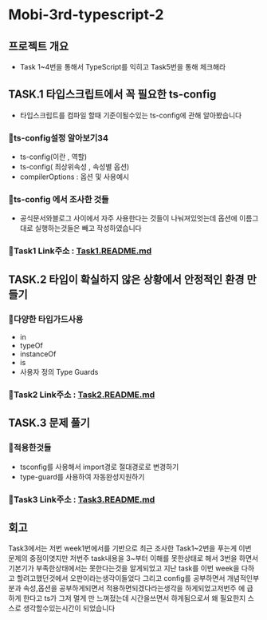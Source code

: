 # Mobi-3rd-typescript-2

## 프로젝트 개요

- Task 1~4번을 통해서 TypeScript를 익히고 Task5번을 통해 체크해라

## TASK.1 타입스크립트에서 꼭 필요한 ts-config

- 타입스크립트를 컴파일 할때 기준이될수있는 ts-config에 관해 알아봤습니다

### 🐾ts-config설정 알아보기34

- ts-config(이란 , 역할)
- ts-config( 최상위속성 , 속성별 옵션)
- compilerOptions : 옵션 및 사용예시

### 🐾ts-config 에서 조사한 것들

- 공식문서와블로그 사이에서 자주 사용한다는 것들이 나눠져있엇는데 옵션에 이름그대로 실행하는것들은 빼고 작성하였습니다

### 👣Task1 Link주소 : [Task1.README.md](https://github.com/mobi-community/mobi-3rd-typescript-2/tree/Pair1-Riel/Task1)

## TASK.2 타입이 확실하지 않은 상황에서 안정적인 환경 만들기

### 🐾다양한 타입가드사용

- in
- typeOf
- instanceOf
- is
- 사용자 정의 Type Guards

### 👣Task2 Link주소 : [Task2.README.md](https://github.com/mobi-community/mobi-3rd-typescript-2/tree/Pair1-Riel/Task2)

## TASK.3 문제 풀기

### 🐾적용한것들

- tsconfig를 사용해서 import경로 절대경로로 변경하기
- type-guard를 사용하여 자동완성지원하기

### 👣Task3 Link주소 : [Task3.README.md](https://github.com/mobi-community/mobi-3rd-typescript-2/tree/Pair1-Riel/Task3)

## 회고

Task3에서는 저번 week1번에서를 기반으로 최근 조사한 Task1~2번을 푸는게 이번 문제의 중점이엿지만
저번주 task내용을 3~부터 이해를 못한상태로 해서 3번을 하면서 기본기가 부족한상태에서는 못한다는것을 알게되었고 지난 task를 이번 week을 다하고 할려고했던것에서 오판이라는생각이들었다
그리고 config를 공부하면서 개념적인부분과 속성,옵션을 공부하게되면서 적용하면되겠다라는생각을 하게되었고저번주 에 급하게 한다고 ts가 그저 멀게 만 느껴젔는데 시간을쓰면서 하게됨으로서 왜 필요한지 스스로 생각할수있는시간이 되었습니다
